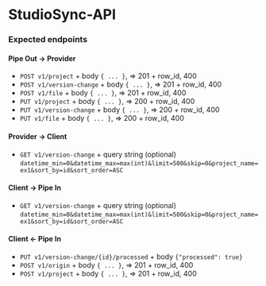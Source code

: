 # StudioSync-API

### Expected endpoints

#### Pipe Out -> Provider
  - `POST v1/project` + body `{ ... }`, => 201 + row_id, 400 
  - `POST v1/version-change` + body `{ ... }`, => 201 + row_id, 400
  - `POST v1/file` + body `{ ... }`, => 201 + row_id, 400
  - `PUT v1/project` + body `{ ... }`, => 200 + row_id, 400 
  - `PUT v1/version-change` + body `{ ... }`, => 200 + row_id, 400
  - `PUT v1/file` + body `{ ... }`, => 200 + row_id, 400
#### Provider -> Client
  - `GET v1/version-change` + query string (optional) `datetime_min=0&datetime_max=max(int)&limit=500&skip=0&project_name=ex1&sort_by=id&sort_order=ASC`
#### Client -> Pipe In
  - `GET v1/version-change` + query string (optional) `datetime_min=0&datetime_max=max(int)&limit=500&skip=0&project_name=ex1&sort_by=id&sort_order=ASC`
#### Client <- Pipe In
  - `PUT v1/version-change/{id}/processed` + body `{"processed": true}`
  - `POST v1/origin` + body `{ ... }`, => 201 + row_id, 400
  - `POST v1/project` + body `{ ... }`, => 201 + row_id, 400

